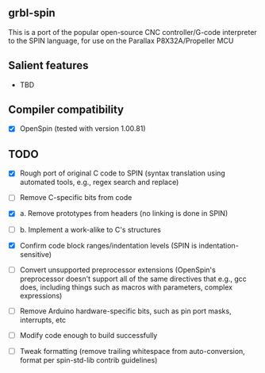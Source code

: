 grbl-spin
---------

This is a port of the popular open-source CNC controller/G-code interpreter to the SPIN language, for use on the Parallax P8X32A/Propeller MCU

## Salient features

* TBD

## Compiler compatibility

- [x] OpenSpin (tested with version 1.00.81)

## TODO

- [x] Rough port of original C code to SPIN (syntax translation using automated tools, e.g., regex search and replace)
- [ ] Remove C-specific bits from code
- [x] a. Remove prototypes from headers (no linking is done in SPIN)
- [ ] b. Implement a work-alike to C's structures
- [x] Confirm code block ranges/indentation levels (SPIN is indentation-sensitive)
- [ ] Convert unsupported preprocessor extensions (OpenSpin's preprocessor doesn't support all of the same directives that e.g., gcc does, including things such as macros with parameters, complex expressions)
- [ ] Remove Arduino hardware-specific bits, such as pin port masks, interrupts, etc
- [ ] Modify code enough to build successfully
- [ ] Tweak formatting (remove trailing whitespace from auto-conversion, format per spin-std-lib contrib guidelines)


